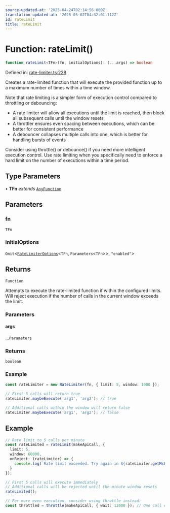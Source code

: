 ```yaml
---
source-updated-at: '2025-04-24T02:14:56.000Z'
translation-updated-at: '2025-05-02T04:32:01.112Z'
id: rateLimit
title: rateLimit
---
```


<!-- DO NOT EDIT: this page is autogenerated from the type comments -->

# Function: rateLimit()

```ts
function rateLimit<TFn>(fn, initialOptions): (...args) => boolean
```

Defined in: [rate-limiter.ts:228](https://github.com/TanStack/pacer/blob/main/packages/pacer/src/rate-limiter.ts#L228)

Creates a rate-limited function that will execute the provided function up to a maximum number of times within a time window.

Note that rate limiting is a simpler form of execution control compared to throttling or debouncing:
- A rate limiter will allow all executions until the limit is reached, then block all subsequent calls until the window resets
- A throttler ensures even spacing between executions, which can be better for consistent performance
- A debouncer collapses multiple calls into one, which is better for handling bursts of events

Consider using throttle() or debounce() if you need more intelligent execution control. Use rate limiting when you specifically
need to enforce a hard limit on the number of executions within a time period.

## Type Parameters

• **TFn** *extends* [`AnyFunction`](../type-aliases/anyfunction.md)

## Parameters

### fn

`TFn`

### initialOptions

`Omit`\<[`RateLimiterOptions`](../interfaces/ratelimiteroptions.md)\<`TFn`, `Parameters`\<`TFn`\>\>, `"enabled"`\>

## Returns

`Function`

Attempts to execute the rate-limited function if within the configured limits.
Will reject execution if the number of calls in the current window exceeds the limit.

### Parameters

#### args

...`Parameters`

### Returns

`boolean`

### Example

```ts
const rateLimiter = new RateLimiter(fn, { limit: 5, window: 1000 });

// First 5 calls will return true
rateLimiter.maybeExecute('arg1', 'arg2'); // true

// Additional calls within the window will return false
rateLimiter.maybeExecute('arg1', 'arg2'); // false
```

## Example

```ts
// Rate limit to 5 calls per minute
const rateLimited = rateLimit(makeApiCall, {
  limit: 5,
  window: 60000,
  onReject: (rateLimiter) => {
    console.log(`Rate limit exceeded. Try again in ${rateLimiter.getMsUntilNextWindow()}ms`);
  }
});

// First 5 calls will execute immediately
// Additional calls will be rejected until the minute window resets
rateLimited();

// For more even execution, consider using throttle instead:
const throttled = throttle(makeApiCall, { wait: 12000 }); // One call every 12 seconds
```
